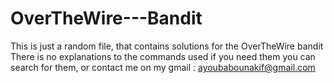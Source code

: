 # OverTheWire---Bandit

This is just a random file, that contains solutions for the OverTheWire bandit
There is no explanations to the commands used if you need them you can search for them, or contact me on my gmail : ayoubabounakif@gmail.com
